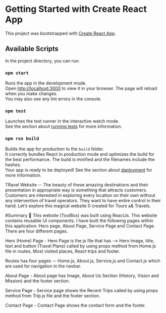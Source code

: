 # Getting Started with Create React App
This project was bootstrapped with [Create React App](https://github.com/facebook/create-react-app).
## Available Scripts
In the project directory, you can run:
### `npm start`
Runs the app in the development mode.\
Open [http://localhost:3000](http://localhost:3000) to view it in your browser.
The page will reload when you make changes.\
You may also see any lint errors in the console.
### `npm test`
Launches the test runner in the interactive watch mode.\
See the section about [running tests](https://facebook.github.io/create-react-app/docs/running-tests) for more information.
### `npm run build`
Builds the app for production to the `build` folder.\
It correctly bundles React in production mode and optimizes the build for the best performance.
The build is minified and the filenames include the hashes.\
Your app is ready to be deployed!
See the section about [deployment](https://facebook.github.io/create-react-app/docs/deployment) for more information.

TRavel Website -- The beauty of these amazing destinations and their presentation in appropriate way is something that attracts customers. Customers are interested in exploring every location on their own without any intervention of travel operators. They want to have entire control in their hand. Let’s explore this magical website 0 created for Tours a& Travels.

#Summary 📣 This website (ToolBox) was built using ReactJs. This website contains reusable UI components. I have built the following pages within this application: Hero page, About Page, Service Page and Contact Page. There are four different pages.

Hero (Home) Page - Hero Page is the js file that has --> Hero Image, title, text and button (Travel Plans) called by using props method from Home.js file in routes, Most visited places, React trips and footer.

Routes has four pages -- Home.js, About.js, Service,js and Contact.js which are used for navigation in the navbar.

About Page - About page has Image, About Us Section (History, Vision and Mission) and the footer section.

Service Page - Service page shows the Recent Trips called by using props method from Trip.js file and the footer section.

Contact Page - Contact Page shows the contact form and the footer.
